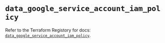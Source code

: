 # `data_google_service_account_iam_policy`

Refer to the Terraform Registory for docs: [`data_google_service_account_iam_policy`](https://registry.terraform.io/providers/hashicorp/google/4.74.0/docs/data-sources/service_account_iam_policy).
